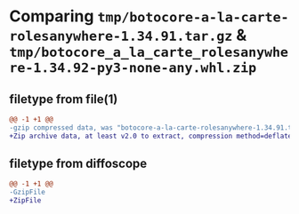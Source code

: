 # Comparing `tmp/botocore-a-la-carte-rolesanywhere-1.34.91.tar.gz` & `tmp/botocore_a_la_carte_rolesanywhere-1.34.92-py3-none-any.whl.zip`

## filetype from file(1)

```diff
@@ -1 +1 @@
-gzip compressed data, was "botocore-a-la-carte-rolesanywhere-1.34.91.tar", last modified: Thu Apr 25 01:03:52 2024, max compression
+Zip archive data, at least v2.0 to extract, compression method=deflate
```

## filetype from diffoscope

```diff
@@ -1 +1 @@
-GzipFile
+ZipFile
```

